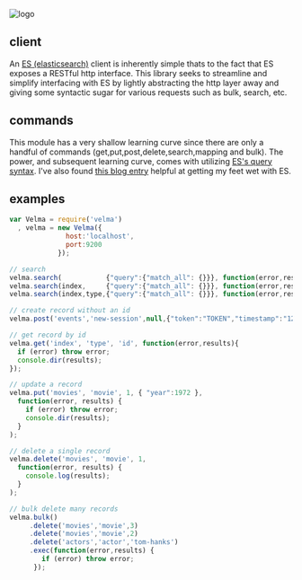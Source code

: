 ![logo](https://raw.github.com/jmonster/velma/master/logo.jpg)

## client
An [ES (elasticsearch)](http://www.elasticsearch.org) client is inherently simple thats to the fact that ES exposes a RESTful http interface. This library seeks to streamline and simplify interfacing with ES by lightly abstracting the http layer away and giving some syntactic sugar for various requests such as bulk, search, etc.

## commands
This module has a very shallow learning curve since there are only a handful of commands (get,put,post,delete,search,mapping and bulk). The power, and subsequent learning curve, comes with utilizing [ES's query syntax](http://www.elasticsearch.org/guide/en/elasticsearch/reference/current/query-dsl.html). I've also found [this blog entry](http://joelabrahamsson.com/elasticsearch-101/) helpful at getting my feet wet with ES.

## examples

```javascript
var Velma = require('velma')
  , velma = new Velma({
              host:'localhost',
              port:9200
            });

// search
velma.search(           {"query":{"match_all": {}}}, function(error,results) { console.log(results); })
velma.search(index,     {"query":{"match_all": {}}}, function(error,results) { console.log(results); })
velma.search(index,type,{"query":{"match_all": {}}}, function(error,results) { console.log(results); })

// create record without an id
velma.post('events','new-session',null,{"token":"TOKEN","timestamp":"123456789","session":"SESSIONID"},function(e,b) { console.log(e,result); })

// get record by id
velma.get('index', 'type', 'id', function(error,results){
  if (error) throw error;
  console.dir(results);
});

// update a record
velma.put('movies', 'movie', 1, { "year":1972 },
  function(error, results) {
    if (error) throw error;
    console.dir(results);
  }
);

// delete a single record
velma.delete('movies', 'movie', 1,
  function(error, results) {
    console.log(results);
  }
);

// bulk delete many records
velma.bulk()
     .delete('movies','movie',3)
     .delete('movies','movie',2)
     .delete('actors','actor','tom-hanks')
     .exec(function(error,results) {
        if (error) throw error;
      });
```
